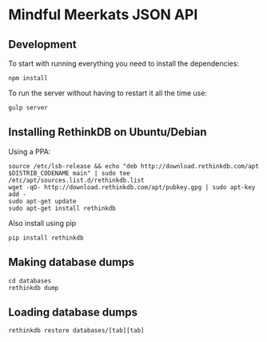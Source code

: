 # Mindful Meerkats JSON API

## Development

To start with running everything you need to install the dependencies:

	npm install
	
To run the server without having to restart it all the time use:

	gulp server

## Installing RethinkDB on Ubuntu/Debian

Using a PPA:

	source /etc/lsb-release && echo "deb http://download.rethinkdb.com/apt $DISTRIB_CODENAME main" | sudo tee /etc/apt/sources.list.d/rethinkdb.list
	wget -qO- http://download.rethinkdb.com/apt/pubkey.gpg | sudo apt-key add -
	sudo apt-get update
	sudo apt-get install rethinkdb


Also install using pip

    pip install rethinkdb

## Making database dumps

    cd databases
    rethinkdb dump

## Loading database dumps
    
    rethinkdb restore databases/[tab][tab]

    
